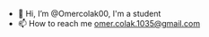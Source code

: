 - 👋 Hi, I’m @Omercolak00, I'm a student
- 📫 How to reach me omer.colak.1035@gmail.com

<!---
Omercolak00/Omercolak00 is a ✨ special ✨ repository because its `README.md` (this file) appears on your GitHub profile.
You can click the Preview link to take a look at your changes.
--->
